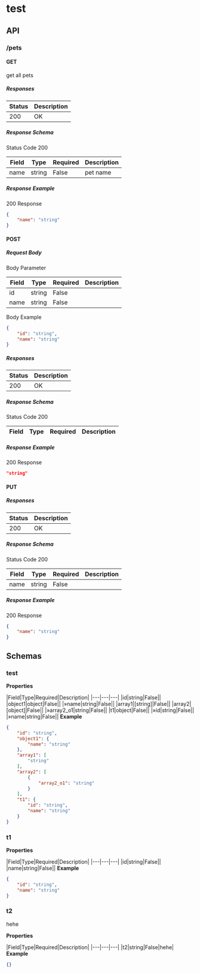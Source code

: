 # test



## API

### /pets

#### GET

get all pets

##### Responses

|Status|Description|
|---|---|
|200|OK|
##### Response Schema

Status Code 200

|Field|Type|Required|Description|
|---|---|---|---|
|name|string|False|pet name|
##### Response Example

200 Response

```json
{
    "name": "string"
}
```
#### POST

##### Request Body

Body Parameter

|Field|Type|Required|Description|
|---|---|---|---|
|id|string|False||
|name|string|False||
Body Example

```json
{
    "id": "string",
    "name": "string"
}
```
##### Responses

|Status|Description|
|---|---|
|200|OK|
##### Response Schema

Status Code 200

|Field|Type|Required|Description|
|---|---|---|---|
##### Response Example

200 Response

```json
"string"
```
#### PUT

##### Responses

|Status|Description|
|---|---|
|200|OK|
##### Response Schema

Status Code 200

|Field|Type|Required|Description|
|---|---|---|---|
|name|string|False||
##### Response Example

200 Response

```json
{
    "name": "string"
}
```
## Schemas

### test

**Properties**

|Field|Type|Required|Description|
|---|---|---|
|id|string|False||
|object1|object|False||
|»name|string|False||
|array1|[string]|False||
|array2|[object]|False||
|»array2_o1|string|False||
|t1|object|False||
|»id|string|False||
|»name|string|False||
**Example**

```json
{
    "id": "string",
    "object1": {
        "name": "string"
    },
    "array1": [
        "string"
    ],
    "array2": [
        {
            "array2_o1": "string"
        }
    ],
    "t1": {
        "id": "string",
        "name": "string"
    }
}
```
### t1

**Properties**

|Field|Type|Required|Description|
|---|---|---|
|id|string|False||
|name|string|False||
**Example**

```json
{
    "id": "string",
    "name": "string"
}
```
### t2

hehe

**Properties**

|Field|Type|Required|Description|
|---|---|---|
|t2|string|False|hehe|
**Example**

```json
{}
```
